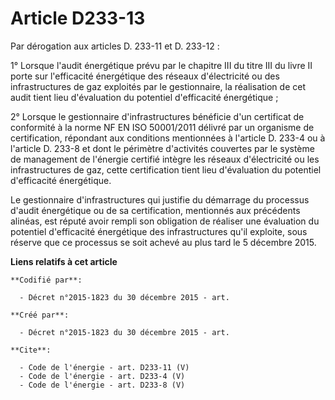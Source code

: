 # Article D233-13

Par dérogation aux articles D. 233-11 et D. 233-12 : 

1° Lorsque l'audit énergétique prévu par le chapitre III du titre III du livre II porte sur l'efficacité énergétique des
réseaux d'électricité ou des infrastructures de gaz exploités par le gestionnaire, la réalisation de cet audit tient lieu
d'évaluation du potentiel d'efficacité énergétique ; 

2° Lorsque le gestionnaire d'infrastructures bénéficie d'un certificat de conformité à la norme NF EN ISO 50001/2011 délivré
par un organisme de certification, répondant aux conditions mentionnées à l'article D. 233-4 ou à l'article D. 233-8 et dont
le périmètre d'activités couvertes par le système de management de l'énergie certifié intègre les réseaux d'électricité ou
les infrastructures de gaz, cette certification tient lieu d'évaluation du potentiel d'efficacité énergétique. 

Le gestionnaire d'infrastructures qui justifie du démarrage du processus d'audit énergétique ou de sa certification,
mentionnés aux précédents alinéas, est réputé avoir rempli son obligation de réaliser une évaluation du potentiel
d'efficacité énergétique des infrastructures qu'il exploite, sous réserve que ce processus se soit achevé au plus tard le 5
décembre 2015.

**Liens relatifs à cet article**

	**Codifié par**:

	  - Décret n°2015-1823 du 30 décembre 2015 - art.

	**Créé par**:

	  - Décret n°2015-1823 du 30 décembre 2015 - art.

	**Cite**:

	  - Code de l'énergie - art. D233-11 (V)
	  - Code de l'énergie - art. D233-4 (V)
	  - Code de l'énergie - art. D233-8 (V)
